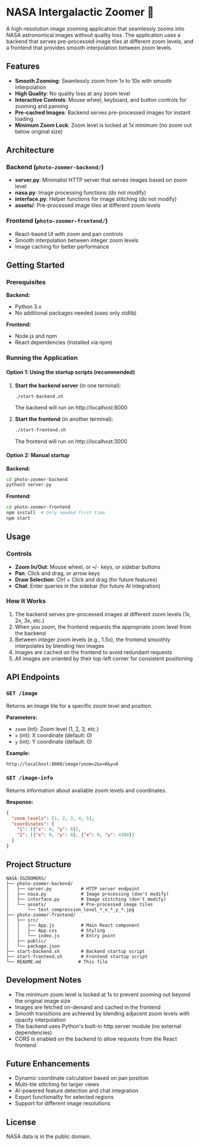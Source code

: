 # NASA Intergalactic Zoomer 🌌

A high-resolution image zooming application that seamlessly zooms into NASA astronomical images without quality loss. The application uses a backend that serves pre-processed image tiles at different zoom levels, and a frontend that provides smooth interpolation between zoom levels.

## Features

- **Smooth Zooming**: Seamlessly zoom from 1x to 10x with smooth interpolation
- **High Quality**: No quality loss at any zoom level
- **Interactive Controls**: Mouse wheel, keyboard, and button controls for zooming and panning
- **Pre-cached Images**: Backend serves pre-processed images for instant loading
- **Minimum Zoom Lock**: Zoom level is locked at 1x minimum (no zoom out below original size)

## Architecture

### Backend (`photo-zoomer-backend/`)
- **server.py**: Minimalist HTTP server that serves images based on zoom level
- **nasa.py**: Image processing functions (do not modify)
- **interface.py**: Helper functions for image stitching (do not modify)
- **assets/**: Pre-processed image tiles at different zoom levels

### Frontend (`photo-zoomer-frontend/`)
- React-based UI with zoom and pan controls
- Smooth interpolation between integer zoom levels
- Image caching for better performance

## Getting Started

### Prerequisites

**Backend:**
- Python 3.x
- No additional packages needed (uses only stdlib)

**Frontend:**
- Node.js and npm
- React dependencies (installed via npm)

### Running the Application

#### Option 1: Using the startup scripts (recommended)

1. **Start the backend server** (in one terminal):
   ```bash
   ./start-backend.sh
   ```
   The backend will run on http://localhost:8000

2. **Start the frontend** (in another terminal):
   ```bash
   ./start-frontend.sh
   ```
   The frontend will run on http://localhost:3000

#### Option 2: Manual startup

**Backend:**
```bash
cd photo-zoomer-backend
python3 server.py
```

**Frontend:**
```bash
cd photo-zoomer-frontend
npm install  # Only needed first time
npm start
```

## Usage

### Controls

- **Zoom In/Out**: Mouse wheel, or `+`/`-` keys, or sidebar buttons
- **Pan**: Click and drag, or arrow keys
- **Draw Selection**: Ctrl + Click and drag (for future features)
- **Chat**: Enter queries in the sidebar (for future AI integration)

### How It Works

1. The backend serves pre-processed images at different zoom levels (1x, 2x, 3x, etc.)
2. When you zoom, the frontend requests the appropriate zoom level from the backend
3. Between integer zoom levels (e.g., 1.5x), the frontend smoothly interpolates by blending two images
4. Images are cached on the frontend to avoid redundant requests
5. All images are oriented by their top-left corner for consistent positioning

## API Endpoints

### `GET /image`
Returns an image tile for a specific zoom level and position.

**Parameters:**
- `zoom` (int): Zoom level (1, 2, 3, etc.)
- `x` (int): X coordinate (default: 0)
- `y` (int): Y coordinate (default: 0)

**Example:**
```
http://localhost:8000/image?zoom=2&x=0&y=0
```

### `GET /image-info`
Returns information about available zoom levels and coordinates.

**Response:**
```json
{
  "zoom_levels": [1, 2, 3, 4, 5],
  "coordinates": {
    "1": [{"x": 0, "y": 0}],
    "2": [{"x": 0, "y": 0}, {"x": 0, "y": 4300}]
  }
}
```

## Project Structure

```
NASA-IGZOOMERS/
├── photo-zoomer-backend/
│   ├── server.py           # HTTP server endpoint
│   ├── nasa.py             # Image processing (don't modify)
│   ├── interface.py        # Image stitching (don't modify)
│   └── assets/             # Pre-processed image tiles
│       └── test_compression_level_*_x_*_y_*.jpg
├── photo-zoomer-frontend/
│   ├── src/
│   │   ├── App.js          # Main React component
│   │   ├── App.css         # Styling
│   │   └── index.js        # Entry point
│   ├── public/
│   └── package.json
├── start-backend.sh        # Backend startup script
├── start-frontend.sh       # Frontend startup script
└── README.md              # This file
```

## Development Notes

- The minimum zoom level is locked at 1x to prevent zooming out beyond the original image size
- Images are fetched on-demand and cached in the frontend
- Smooth transitions are achieved by blending adjacent zoom levels with opacity interpolation
- The backend uses Python's built-in http.server module (no external dependencies)
- CORS is enabled on the backend to allow requests from the React frontend

## Future Enhancements

- Dynamic coordinate calculation based on pan position
- Multi-tile stitching for larger views
- AI-powered feature detection and chat integration
- Export functionality for selected regions
- Support for different image resolutions

## License

NASA data is in the public domain.
